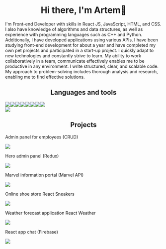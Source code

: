 <h1 align="center">Hi there, I'm Artem👋 </h1>

<div>
  I'm Front-end Developer with skills in React JS, JavaScript, HTML, and CSS. I also have knowledge of algorithms and data structures, as well as experience with  programming languages such as C++ and Python. Additionally, I have developed applications using various APIs. I have been studying front-end development for about a year and have completed my own pet projects and participated in a start-up project. I quickly adapt to new technologies and constantly strive to learn. My ability to work collaboratively in a team, communicate effectively enables me to be productive in any environment. I write structured, clear, and scalable code. My approach to problem-solving includes thorough analysis and research, enabling me to find effective solutions.
</div>

<h2 align="center">Languages and tools</h2>

<div style="display: flex">
  <img src="https://img.shields.io/badge/React-purple.svg?style=for-the-badge&logo=React"/>
  <img src="https://img.shields.io/badge/Redux-purple.svg?style=for-the-badge&logo=Redux"/>
  <img src="https://img.shields.io/badge/Java Script-purple.svg?style=for-the-badge&logo=JavaScript"/>
  <img src="https://img.shields.io/badge/Type Script-purple.svg?style=for-the-badge&logo=TypeScript"/>
  <img src="https://img.shields.io/badge/HTML5-purple.svg?style=for-the-badge&logo=HTML5"/>
  <img src="https://img.shields.io/badge/CSS3-purple.svg?style=for-the-badge&logo=CSS3"/>
  <img src="https://img.shields.io/badge/Sass-purple.svg?style=for-the-badge&logo=Sass"/>
  <img src="https://img.shields.io/badge/MUI-purple.svg?style=for-the-badge&logo=MUI"/>
</div>

<img src="https://github-readme-stats.vercel.app/api/top-langs/?username=ArCheeq"/>

<h2 align="center">Projects</h2>

<div>
  <p>Admin panel for employees (CRUD)</p>
  <a href="https://github.com/ArCheeq/crud-employees" target="_blank">
    <img src="https://img.shields.io/badge/Employees Panel-purple.svg?style=for-the-badge&"/>
  </a>
  
  <p>Hero admin panel (Redux)</p>
  <a href="https://github.com/ArCheeq/hero_admin_panel" target="_blank">
    <img src="https://img.shields.io/badge/Hero Panel-purple.svg?style=for-the-badge&"/>
  </a>
  
  <p>Marvel information portal (Marvel API)</p>
  <a href="https://github.com/ArCheeq/react-marvel-app" target="_blank">
    <img src="https://img.shields.io/badge/Marvel Portal-purple.svg?style=for-the-badge&"/>
  </a>
  
  <p>Online shoe store React Sneakers</p>
  <a href="https://github.com/ArCheeq/react-sneakers" target="_blank">
    <img src="https://img.shields.io/badge/React Sneakers-purple.svg?style=for-the-badge&"/>
  </a>
  
  <p>Weather forecast application React Weather</p>
  <a href="https://github.com/ArCheeq/react-weather" target="_blank">
    <img src="https://img.shields.io/badge/React Weather-purple.svg?style=for-the-badge&"/>
  </a>
  
  <p>React app chat (Firebase)</p>
  <a href="https://github.com/ArCheeq/react-chat" target="_blank">
    <img src="https://img.shields.io/badge/React Chat-purple.svg?style=for-the-badge&"/>
  </a>
</div>
